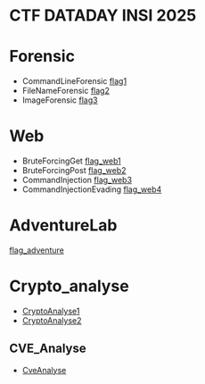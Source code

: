 # CTF DATADAY INSI 2025
# Forensic
* CommandLineForensic [flag1](https://github.com/SitrakaResearchAndPOC/CTF_INSI_2025/blob/main/flag1.md)
* FileNameForensic [flag2](https://github.com/SitrakaResearchAndPOC/CTF_INSI_2025/blob/main/flag2.md)
* ImageForensic [flag3](https://github.com/SitrakaResearchAndPOC/CTF_INSI_2025/blob/main/flag3.md) 

# Web
* BruteForcingGet [flag_web1](https://github.com/SitrakaResearchAndPOC/CTF_INSI_2025/blob/main/flag_web1.md)
* BruteForcingPost [flag_web2](https://github.com/SitrakaResearchAndPOC/CTF_INSI_2025/blob/main/flag_web2.md)
* CommandInjection [flag_web3](https://github.com/SitrakaResearchAndPOC/CTF_INSI_2025/blob/main/flag_web3.md)
* CommandInjectionEvading [flag_web4](https://github.com/SitrakaResearchAndPOC/CTF_INSI_2025/blob/main/flag_web4.md)

# AdventureLab
[flag_adventure](https://github.com/SitrakaResearchAndPOC/CTF_INSI_2025/blob/main/flag_adventure.md)

# Crypto_analyse
* [CryptoAnalyse1](https://github.com/SitrakaResearchAndPOC/CTF_INSI_2025/blob/main/analysis_crypto1.md)
* [CryptoAnalyse2](https://github.com/SitrakaResearchAndPOC/CTF_INSI_2025/blob/main/analysis_crypto2.md)
## CVE_Analyse
* [CveAnalyse](https://github.com/SitrakaResearchAndPOC/CTF_INSI_2025/blob/main/analysis_cve.md)

